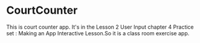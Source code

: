 # CourtCounter
This is  court counter app. It's in the Lesson 2 User Input chapter 4 Practice set : Making an App Interactive Lesson.So it is a class room exercise app.
